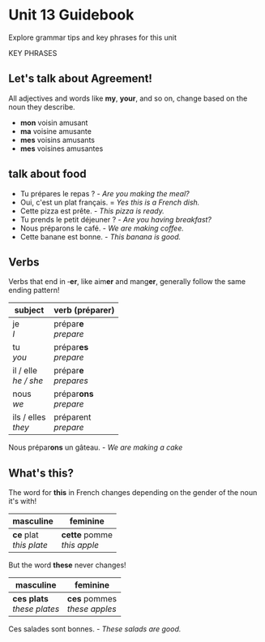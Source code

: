 # Unit 13 Guidebook

Explore grammar tips and key phrases for this unit

KEY PHRASES

## Let's talk about Agreement!

All adjectives and words like **my**, **your**, and so on, change based on the noun they describe.​

* **mon** voisin amusant
* **ma** voisine amusante
* **mes** voisins amusants
* **mes** voisines amusantes

## talk about food

* Tu prépares le repas ? - *Are you making the meal?*
* Oui, c'est un plat français. = *Yes this is a French dish.*
* Cette pizza est prête. - *This pizza is ready.*
* Tu prends le petit déjeuner ? - *Are you having breakfast?*
* Nous préparons le café. - *We are making coffee.*
* Cette banane est bonne. - *This banana is good.*

## Verbs

Verbs that end in ‑**er**, like aim**er** and mang**er**, generally follow the same ending pattern!

| subject | verb (préparer) |
| --- | --- |
| je<br>*I* | prépar**e**<br>*prepare* |
| tu<br>*you* | prépar**es**<br>*prepare*|
| il / elle<br>*he / she* | prépar**e**<br>*prepares* |
| nous<br>*we* | prépar**ons**<br>*prepare* |
| ils / elles<br>*they* | préparent<br>*prepare* |

Nous prépar**ons** un gâteau. - *We are making a cake*

## What's this?

The word for **this** in French changes depending on the gender of the noun it's with!

| masculine | feminine |
| --- | --- |
| **ce** plat<br>*this plate* | **cette** pomme<br>*this apple* |

But the word **these** never changes!

| masculine | feminine |
| --- | --- |
| **ces plats**<br>*these plates* | **ces** pommes<br>*these apples* |

Ces salades sont bonnes. - *These salads are good.*

